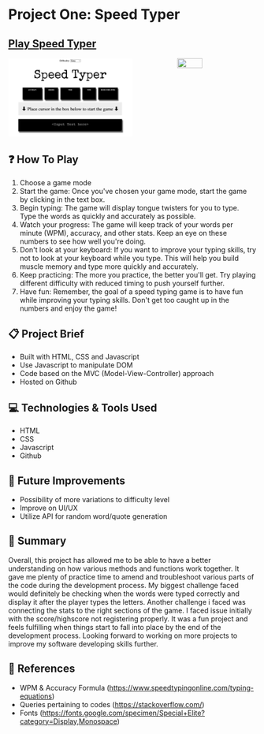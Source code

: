 # Project One: Speed Typer 

## [Play Speed Typer](https://mdsyrz.github.io/Speed-Typing-Game/game.html)

<p align="left"><img src=https://github.com/mdsyrz/Speed-Typing-Game/blob/738c23e67de3f66d4428cfd2d72ba0a938fd532a/Screenshot%202023-02-24%20at%205.57.35%20AM.png width="50%" height="50%">
<img src=https://media.giphy.com/media/JIX9t2j0ZTN9S/giphy.gif width="32%" height="32%" align="right">
</p>

## ❓ How To Play
1. Choose a game mode
2. Start the game: Once you've chosen your game mode, start the game by clicking in the text box.
3. Begin typing: The game will display tongue twisters for you to type. Type the words as quickly and accurately as possible.
4. Watch your progress: The game will keep track of your words per minute (WPM), accuracy, and other stats. Keep an eye on these numbers to see how well you're doing.
5. Don't look at your keyboard: If you want to improve your typing skills, try not to look at your keyboard while you type. This will help you build muscle memory and type more quickly and accurately.
6. Keep practicing: The more you practice, the better you'll get. Try playing different difficulty with reduced timing to push yourself further.
7. Have fun: Remember, the goal of a speed typing game is to have fun while improving your typing skills. Don't get too caught up in the numbers and enjoy the game!

## 📋 Project Brief

- Built with HTML, CSS and Javascript
- Use Javascript to manipulate DOM
- Code based on the MVC (Model-View-Controller) approach
- Hosted on Github

## 💻 Technologies & Tools Used

- HTML
- CSS
- Javascript
- Github

## 🔮 Future Improvements
- Possibility of more variations to difficulty level
- Improve on UI/UX
- Utilize API for random word/quote generation

## 📌 Summary
Overall, this project has allowed me to be able to have a better understanding on how various methods and functions work together.
It gave me plenty of practice time to amend and troubleshoot various parts of the code during the development process.
My biggest challenge faced would definitely be checking when the words were typed correctly and display it after the player types the letters.
Another challenge i faced was connecting the stats to the right sections of the game.
I faced issue initially with the score/highscore not registering properly.
It was a fun project and feels fulfilling when things start to fall into place by the end of the development process.
Looking forward to working on more projects to improve my software developing skills further.

## 📑 References

- WPM & Accuracy Formula (https://www.speedtypingonline.com/typing-equations)
- Queries pertaining to codes (https://stackoverflow.com/)
- Fonts (https://fonts.google.com/specimen/Special+Elite?category=Display,Monospace)

